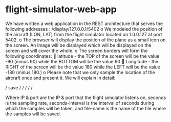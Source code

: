 # flight-simulator-web-app
We have written a web application in the REST architecture that serves the following addresses
: /display/127.0.0.1/5402 
o We modeled the position of the aircraft (LON, LAT) from the flight simulator located on 1.0.0.127 at port 5402.
o The browser will display the position of the plane as a small icon on the screen.
An image will be displayed which will be displayed on the screen and will cover the whole.
o The screen borders will form the following coordinates:
 latitude - the TOP of the screen will be the value -90 (minus 90) while the BOTTOM will be the value 90
 Longitude - the RIGHT of the screen will be the value 180 while the LEFT will be the value -180 (minus 180.)
o Please note that we only sample the location of the aircraft once and present it.
We will explain in detail:

/ save / <IP> / <port> / <seconds> / <seconds-interval> / <file-name>

Where IP & port are the IP & port that the flight simulator listens on, seconds is the sampling rate,
seconds-interval is the interval of seconds during which the samples will be taken,
and file-name is the name of the file where the samples will be saved.
